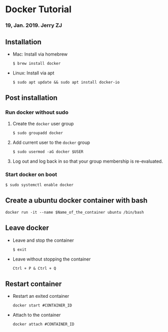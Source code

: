 # Docker Tutorial

### 19, Jan. 2019. Jerry ZJ

## Installation

* Mac: Install via homebrew

    ```shell
    $ brew install docker
    ```

* Linux: Install via apt

    ```shell
    $ sudo apt update && sudo apt install docker-io
    ```

## Post installation

### Run docker without sudo

1. Create the ```docker``` user group

    ```shell
    $ sudo groupadd docker
    ```

2. Add current user to the ```docker``` group

    ```shell
    $ sudo usermod -aG docker $USER
    ```

3. Log out and log back in so that your group membership is re-evaluated.

### Start docker on boot

```shell
$ sudo systemctl enable docker
```

## Create a ubuntu docker container with bash

```shell
docker run -it --name $Name_of_the_container ubuntu /bin/bash
```

## Leave docker

* Leave and stop the container

    ```shell
    $ exit
    ```

* Leave without stopping the container

    ```
    Ctrl + P & Ctrl + Q
    ```

## Restart container

* Restart an exited container 

    ```shell
    docker start #CONTAINER_ID
    ```

* Attach to the container

    ```shell
    docker attach #CONTAINER_ID
    ```

    